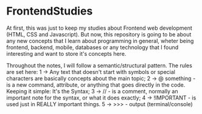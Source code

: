 # FrontendStudies

At first, this was just to keep my studies about Frontend web development (HTML, CSS and Javascript). But now, this repository is going to be about any new concepts that I learn about programming in general, wheter being frontend, backend, mobile, databases or any technology that I found interesting and want to store it's concepts here.


Throughout the notes, I will follow a semantic/structural pattern. The rules are set here:
  1 -> Any text that doesn't start with symbols or special characters are basically concepts about the main topic;
  2 -> @ something - is a new command, attribute, or anything that goes directly in the code. Keeping it simple: It's the Syntax;
  3 -> // - is a comment, normally an important note for the syntax, or what it does exactly;
  4 -> !IMPORTANT - is used just in REALLY important things.
  5 -> >>> - output (terminal/console)
